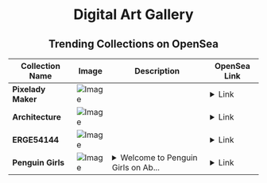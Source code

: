 <div align="center">

# Digital Art Gallery

## Trending Collections on OpenSea

| Collection Name                       | Image                                                                                     | Description                       | OpenSea Link                                                                                          |
|---------------------------------------|-------------------------------------------------------------------------------------------|-----------------------------------|--------------------------------------------------------------------------------------------------------|
| **Pixelady Maker** | ![Image](https://i.seadn.io/s/raw/files/f6e48279c36156a14974b52ce174a17d.png?w=500&auto=format?w=200&auto=format) |  | <details><summary>Link</summary>[Pixelady Maker](https://opensea.io/collection/pixelady-maker-32)</details> |
| **Architecture** | ![Image](https://i.seadn.io/s/raw/files/9a964f25d608e10646aeca5a130294d8.jpg?w=500&auto=format?w=200&auto=format) |  | <details><summary>Link</summary>[Architecture](https://opensea.io/collection/architecture-127)</details> |
| **ERGE54144** | ![Image](https://i.seadn.io/s/raw/files/c25c2bc0abeced3672ca161d67b6e476.jpg?w=500&auto=format?w=200&auto=format) |  | <details><summary>Link</summary>[ERGE54144](https://opensea.io/collection/erge54144)</details> |
| **Penguin Girls** | ![Image](https://i.seadn.io/s/raw/files/30187982794853786a16bdd29b2a8de7.png?w=500&auto=format?w=200&auto=format) | <details><summary>Welcome to Penguin Girls on Ab...</summary>Welcome to Penguin Girls on Abstract! The collection of NFT's celebrates the legendary Penguins and combines awesome art with Web3 innovation on Abstract Blockchain!</details> | <details><summary>Link</summary>[Penguin Girls](https://opensea.io/collection/penguin-girls-13)</details> |

</div>